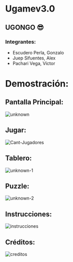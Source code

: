 # Ugamev3.0
## UGONGO :sunglasses:
### Integrantes:
* Escudero Perla, Gonzalo
* Juep Sifuentes, Alex
* Pachari Vega, Víctor

# Demostración:
## Pantalla Principal:
<img src="https://i.ibb.co/BGDzKLW/unknown.png" alt="unknown" border="0">

## Jugar:
<img src="https://i.ibb.co/JR8JLMx/Cant-Jugadores.png" alt="Cant-Jugadores" border="0">

## Tablero:
<img src="https://i.ibb.co/RbrBbMJ/unknown-1.png" alt="unknown-1" border="0">

## Puzzle:
<img src="https://i.ibb.co/2khsbDf/unknown-2.png" alt="unknown-2" border="0">

## Instrucciones:
<img src="https://i.ibb.co/bKw8bTZ/instrucciones.jpg" alt="instrucciones" border="0">

## Créditos:
<img src="https://i.ibb.co/kywYgRy/creditos.jpg" alt="creditos" border="0">
